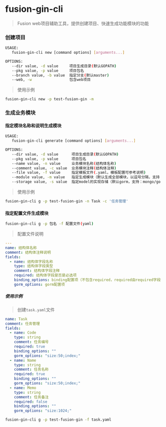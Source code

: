 # fusion-gin-cli

> Fusion web项目辅助工具，提供创建项目、快速生成功能模块的功能


### 创建项目

```bash
USAGE:
   fusion-gin-cli new [command options] [arguments...]

OPTIONS:
   --dir value, -d value     项目生成目录(默认GOPATH)
   --pkg value, -p value     项目包名
   --branch value, -b value  指定分支(默认master)
   --web, -w                 包含web项目
```

> 使用示例

```bash
fusion-gin-cli new -p test-fusion-gin -m
```

### 生成业务模块

#### 指定模块名称和说明生成模块

```bash
USAGE:
   fusion-gin-cli generate [command options] [arguments...]

OPTIONS:
   --dir value, -d value      项目生成目录(默认GOPATH)
   --pkg value, -p value      项目包名
   --name value, -n value     业务模块名称(结构体名称)
   --comment value, -c value  业务模块注释(结构体注释)
   --file value, -f value     指定模板文件(.yaml，模板配置可参考说明)
   --module value, -m value   指定生成模块（默认生成全部模块，以逗号分隔，支持：schema,model,service,api,mock,router）
   --storage value, -s value  指定model的实现存储（默认gorm，支持：mongo/gorm）
```

> 使用示例

```bash
fusion-gin-cli g -p test-fusion-gin -n Task -c '任务管理'
```

#### 指定配置文件生成模块

```bash
fusion-gin-cli g -p 包名 -f 配置文件(yaml)
```

> 配置文件说明

```yaml
---
name: 结构体名称
comment: 结构体注释说明
fields:
  - name: 结构体字段名称
    type: 结构体字段类型
    comment: 结构体字段注释
    required: 结构体字段是否是必选项
    binding_options: binding配置项（不包含required，required由required字段控制）
    gorm_options: gorm配置项
```

##### 使用示例

> 创建`task.yaml`文件

```yaml
name: Task
comment: 任务管理
fields:
  - name: Code
    type: string
    comment: 任务编号
    required: true
    binding_options: ""
    gorm_options: "size:50;index;"
  - name: Name
    type: string
    comment: 任务名称
    required: true
    binding_options: ""
    gorm_options: "size:50;index;"
  - name: Memo
    type: string
    comment: 任务备注
    required: false
    binding_options: ""
    gorm_options: "size:1024;"
```

```bash
fusion-gin-cli g -p test-fusion-gin -f task.yaml
```
